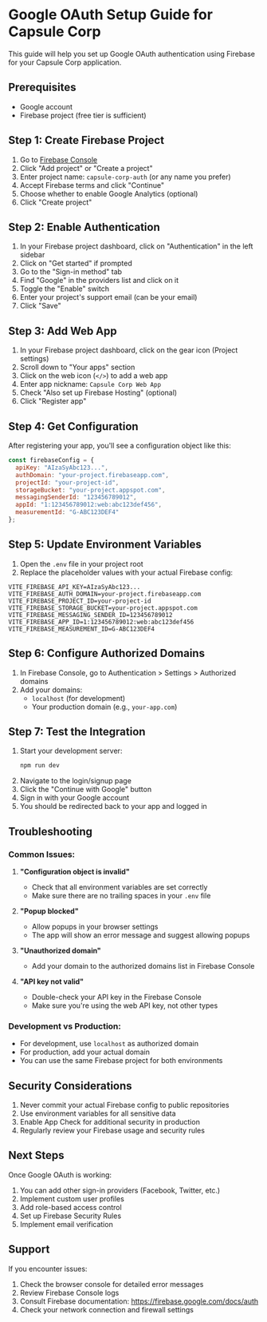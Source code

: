 # Google OAuth Setup Guide for Capsule Corp

This guide will help you set up Google OAuth authentication using Firebase for your Capsule Corp application.

## Prerequisites
- Google account
- Firebase project (free tier is sufficient)

## Step 1: Create Firebase Project

1. Go to [Firebase Console](https://console.firebase.google.com/)
2. Click "Add project" or "Create a project"
3. Enter project name: `capsule-corp-auth` (or any name you prefer)
4. Accept Firebase terms and click "Continue"
5. Choose whether to enable Google Analytics (optional)
6. Click "Create project"

## Step 2: Enable Authentication

1. In your Firebase project dashboard, click on "Authentication" in the left sidebar
2. Click on "Get started" if prompted
3. Go to the "Sign-in method" tab
4. Find "Google" in the providers list and click on it
5. Toggle the "Enable" switch
6. Enter your project's support email (can be your email)
7. Click "Save"

## Step 3: Add Web App

1. In your Firebase project dashboard, click on the gear icon (Project settings)
2. Scroll down to "Your apps" section
3. Click on the web icon (`</>`) to add a web app
4. Enter app nickname: `Capsule Corp Web App`
5. Check "Also set up Firebase Hosting" (optional)
6. Click "Register app"

## Step 4: Get Configuration

After registering your app, you'll see a configuration object like this:

```javascript
const firebaseConfig = {
  apiKey: "AIzaSyAbc123...",
  authDomain: "your-project.firebaseapp.com",
  projectId: "your-project-id",
  storageBucket: "your-project.appspot.com",
  messagingSenderId: "123456789012",
  appId: "1:123456789012:web:abc123def456",
  measurementId: "G-ABC123DEF4"
};
```

## Step 5: Update Environment Variables

1. Open the `.env` file in your project root
2. Replace the placeholder values with your actual Firebase config:

```env
VITE_FIREBASE_API_KEY=AIzaSyAbc123...
VITE_FIREBASE_AUTH_DOMAIN=your-project.firebaseapp.com
VITE_FIREBASE_PROJECT_ID=your-project-id
VITE_FIREBASE_STORAGE_BUCKET=your-project.appspot.com
VITE_FIREBASE_MESSAGING_SENDER_ID=123456789012
VITE_FIREBASE_APP_ID=1:123456789012:web:abc123def456
VITE_FIREBASE_MEASUREMENT_ID=G-ABC123DEF4
```

## Step 6: Configure Authorized Domains

1. In Firebase Console, go to Authentication > Settings > Authorized domains
2. Add your domains:
   - `localhost` (for development)
   - Your production domain (e.g., `your-app.com`)

## Step 7: Test the Integration

1. Start your development server:
   ```bash
   npm run dev
   ```
2. Navigate to the login/signup page
3. Click the "Continue with Google" button
4. Sign in with your Google account
5. You should be redirected back to your app and logged in

## Troubleshooting

### Common Issues:

1. **"Configuration object is invalid"**
   - Check that all environment variables are set correctly
   - Make sure there are no trailing spaces in your `.env` file

2. **"Popup blocked"**
   - Allow popups in your browser settings
   - The app will show an error message and suggest allowing popups

3. **"Unauthorized domain"**
   - Add your domain to the authorized domains list in Firebase Console

4. **"API key not valid"**
   - Double-check your API key in the Firebase Console
   - Make sure you're using the web API key, not other types

### Development vs Production:

- For development, use `localhost` as authorized domain
- For production, add your actual domain
- You can use the same Firebase project for both environments

## Security Considerations

1. Never commit your actual Firebase config to public repositories
2. Use environment variables for all sensitive data
3. Enable App Check for additional security in production
4. Regularly review your Firebase usage and security rules

## Next Steps

Once Google OAuth is working:
1. You can add other sign-in providers (Facebook, Twitter, etc.)
2. Implement custom user profiles
3. Add role-based access control
4. Set up Firebase Security Rules
5. Implement email verification

## Support

If you encounter issues:
1. Check the browser console for detailed error messages
2. Review Firebase Console logs
3. Consult Firebase documentation: https://firebase.google.com/docs/auth
4. Check your network connection and firewall settings